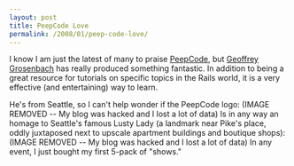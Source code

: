 ```yaml
---
layout: post
title: PeepCode Love
permalink: /2008/01/peep-code-love/
---
```


I know I am just the latest of many to praise
[PeepCode](http://www.peepcode.com/), but [Geoffrey
Grosenbach](http://www.nubyonrails.com/) has really produced something
fantastic. In addition to being a great resource for tutorials on specific
topics in the Rails world, it is a very effective (and entertaining) way to
learn.
  
  He's from Seattle, so I can't help wonder if the PeepCode logo: (IMAGE
  REMOVED -- My blog was hacked and I lost a lot of data) Is in any way an
  homage to Seattle's famous Lusty Lady (a landmark near Pike's place, oddly
  juxtaposed next to upscale apartment buildings and boutique shops): (IMAGE
  REMOVED -- My blog was hacked and I lost a lot of data) In any event, I just
  bought my first 5-pack of "shows."
